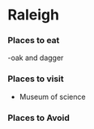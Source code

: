 # Raleigh

### Places to eat

-oak and dagger

### Places to visit

- Museum of science

### Places to Avoid
